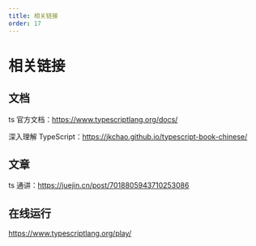 ```yaml
---
title: 相关链接
order: 17
---
```


# 相关链接

## 文档

ts 官方文档：https://www.typescriptlang.org/docs/

深入理解 TypeScript：https://jkchao.github.io/typescript-book-chinese/

## 文章

ts 通讲：https://juejin.cn/post/7018805943710253086

## 在线运行

https://www.typescriptlang.org/play/
